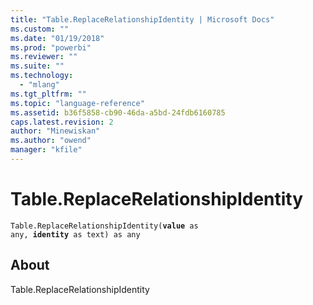 ```yaml
---
title: "Table.ReplaceRelationshipIdentity | Microsoft Docs"
ms.custom: ""
ms.date: "01/19/2018"
ms.prod: "powerbi"
ms.reviewer: ""
ms.suite: ""
ms.technology: 
  - "mlang"
ms.tgt_pltfrm: ""
ms.topic: "language-reference"
ms.assetid: b36f5858-cb90-46da-a5bd-24fdb6160785
caps.latest.revision: 2
author: "Minewiskan"
ms.author: "owend"
manager: "kfile"
---
```

# Table.ReplaceRelationshipIdentity
<code>Table.ReplaceRelationshipIdentity(**value** as any, **identity** as text) as any</code>
## About
Table.ReplaceRelationshipIdentity

